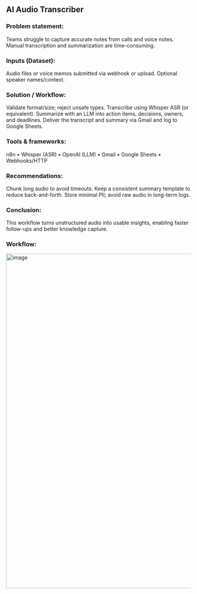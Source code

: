 ## AI Audio Transcriber

### Problem statement:
Teams struggle to capture accurate notes from calls and voice notes. Manual transcription and summarization are time-consuming.

### Inputs (Dataset):
Audio files or voice memos submitted via webhook or upload.
Optional speaker names/context.

### Solution / Workflow:
Validate format/size; reject unsafe types.
Transcribe using Whisper ASR (or equivalent).
Summarize with an LLM into action items, decisions, owners, and deadlines.
Deliver the transcript and summary via Gmail and log to Google Sheets.

### Tools & frameworks:
n8n • Whisper (ASR) • OpenAI (LLM) • Gmail • Google Sheets • Webhooks/HTTP

### Recommendations:
Chunk long audio to avoid timeouts.
Keep a consistent summary template to reduce back-and-forth.
Store minimal PII; avoid raw audio in long-term logs.

### Conclusion:
This workflow turns unstructured audio into usable insights, enabling faster follow-ups and better knowledge capture.

### Workflow:
<img width="1918" height="912" alt="image" src="https://github.com/user-attachments/assets/a015abef-ee95-4f94-a069-025467654de9" />
